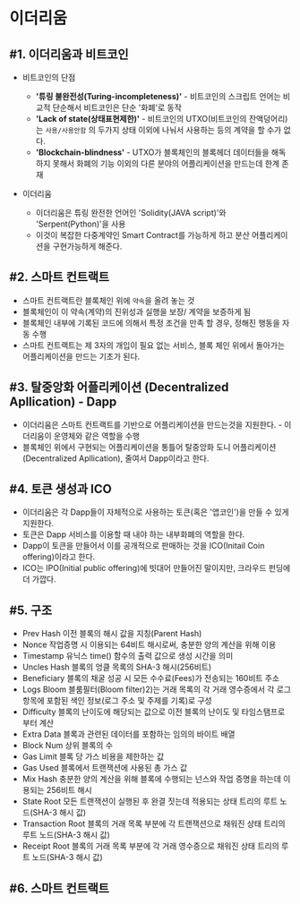 # 이더리움

## #1. 이더리움과 비트코인

* 비트코인의 단점
  * **'튜링 불완전성(Turing-incompleteness)'** - 비트코인의 스크립트 언어는 비교적 단순해서 비트코인은 단순 '화폐'로 동작
  *  **'Lack of state(상태표현제한)'** - 비트코인의 UTXO(비트코인의 잔액덩어리)는 `사용/사용안함`  의 두가지 상태 이외에 나눠서 사용하는 등의 계약을 할 수가 없다.
  * **'Blockchain-blindness'** - UTXO가 블록체인의 블록헤더 데이터들을 해독하지 못해서 화폐의 기능 이외의 다른 분야의 어플리케이션을 만드는데 한계 존재

* 이더리움
  *  이더리움은 튜링 완전한 언어인 'Solidity(JAVA script)'와 'Serpent(Python)'을 사용
  * 이것이 복잡한 다중계약인 Smart Contract를 가능하게 하고 분산 어플리케이션을 구현가능하게 해준다.



## #2. 스마트 컨트랙트

* 스마트 컨트랙트란 블록체인 위에 `약속`을 올려 놓는 것
* 블록체인이 이 약속(계약)의 진위성과 실행을 보장/ 계약을 보증하게 됨
* 블록체인 내부에 기록된 코드에 의해서 특정 조건을 만족 할 경우, 정해진 행동을 자동 수행
* 스마트 컨트랙트는 제 3자의 개입이 필요 없는 서비스, 블록 체인 위에서 돌아가는 어플리케이션을 만드는 기초가 된다.



## #3. 탈중앙화 어플리케이션 (Decentralized Apllication) - Dapp

* 이더리움은 스마트 컨트랙트를 기반으로 어플리케이션을 만드는것을 지원한다. - 이더리움이 운영체와 같은 역할을 수행
* 블록체인 위에서 구현되는 어플리케이션을 통틀어 탈중앙화 도니 어플리케이션(Decentralized Apllication), 줄여서 Dapp이라고 한다.



## #4. 토큰 생성과 ICO

* 이더리움은 각 Dapp들이 자체적으로 사용하는 토큰(혹은 '앱코인')을 만들 수 있게 지원한다.
* 토큰은 Dapp 서비스를 이용할 때 내야 하는 내부화폐의 역할을 한다.
* Dapp이 토큰을 만들어서 이를 공개적으로 판매하는 것을 ICO(Initail Coin offering)이라고 한다.
* ICO는 IPO(Initial public offering)에 빗대어 만들어진 말이지만, 크라우드 펀딩에 더 가깝다.



## #5. 구조

* Prev Hash 이전 블록의 해시 값을 지칭(Parent Hash)
* Nonce 작업증명 시 이용되는 64비트 해시로써, 충분한 양의 계산을 위해 이용
* Timestamp 유닉스 time() 함수의 출력 값으로 생성 시간을 의미
* Uncles Hash 블록의 엉클 목록의 SHA-3 해시(256비트)
* Beneficiary 블록의 채굴 성공 시 모든 수수료(Fees)가 전송되는 160비트 주소
* Logs Bloom 블룸필터(Bloom filter)2)는 거래 목록의 각 거래 영수증에서 각 로그
  항목에 포함된 색인 정보(로그 주소 및 주제를 기록)로 구성
* Difficulty 블록의 난이도에 해당되는 값으로 이전 블록의 난이도 및 타임스탬프로
  부터 계산
* Extra Data 블록과 관련된 데이터를 포함하는 임의의 바이트 배열
* Block Num 상위 블록의 수
* Gas Limit 블록 당 가스 비용을 제한하는 값
* Gas Used 블록에서 트랜잭션에 사용된 총 가스 값
* Mix Hash 충분한 양의 계산을 위해 블록에 수행되는 넌스와 작업 증명을 하는데
  이용되는 256비트 해시
* State Root 모든 트랜잭션이 실행된 후 완결 짓는데 적용되는 상태 트리의 루트
  노드(SHA-3 해시 값)
* Transaction Root 블록의 거래 목록 부분에 각 트랜잭션으로 채워진 상태 트리의 루트
  노드(SHA-3 해시 값)
* Receipt Root 블록의 거래 목록 부분에 각 거래 영수증으로 채워진 상태 트리의
  루트 노드(SHA-3 해시 값)



## #6. 스마트 컨트랙트

